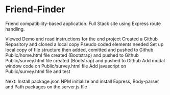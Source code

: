 # Friend-Finder
Friend compatibility-based application. Full Stack site using Express route handling.

Viewed Demo and read instructions for the end project
Created a Github Repository and cloned a local copy
Pseudo coded elements needed 
Set up local copy of file structure then added, comitted and pushed to Github
Public/home.html file created (Bootstrap) and pushed to Github
Public/survey.html file created (Bootstrap) and pushed to Github
Add modal window code on Public/survey.html file
Add javascript on Public/survey.html file and test

Next:
Install package.json
NPM initialize and install Express, Body-parser and Path packages on the server.js file

